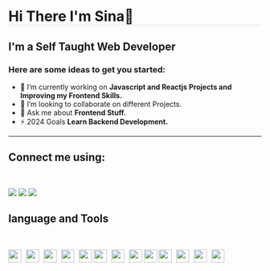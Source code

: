 <h1 style='border-bottom:1px solid hsla(210,18%,87%,1)'>Hi There I'm Sina👋</h1>

<h2>I'm a Self Taught Web Developer</h2>

<h3>Here are some ideas to get you started:</h3>

- 🔭 I’m currently working on **Javascript and Reactjs Projects and Improving my Frontend Skills.**
- 👯 I’m looking to collaborate on different Projects.
- 💬 Ask me about **Frontend Stuff.**
- ⚡ 2024 Goals **Learn Backend Development.**

<hr/>

## Connect me using:

<br/>

<a href='https://www.linkedin.com/in/sina-ghadimi
'><img src='https://img.shields.io/badge/linkedin-%230077B5.svg?style=for-the-badge&logo=linkedin&logoColor=white'/></a>
<a href='https://twitter.com/codewithsina'><img src='https://img.shields.io/badge/Twitter-%231DA1F2.svg?style=for-the-badge&logo=Twitter&logoColor=white'/></a>
<a href='https://www.xing.com/profile/sinaghadimi
'><img src='https://img.shields.io/badge/xing-%23006567.svg?style=for-the-badge&logo=xing&logoColor=white'/></a>

## language and Tools

<br/>

<a href='#'><img src="https://cdn.jsdelivr.net/gh/devicons/devicon/icons/vscode/vscode-original.svg" style='width:26px; margin-right:5px;' /></a>
<a><img src="https://cdn.jsdelivr.net/gh/devicons/devicon/icons/html5/html5-original.svg" style='width:26px; margin-right:5px;' /></a>
<a><img src="https://cdn.jsdelivr.net/gh/devicons/devicon/icons/css3/css3-original.svg" style='width:26px; margin-right:5px;'/></a>
<a><img src="https://cdn.jsdelivr.net/gh/devicons/devicon/icons/sass/sass-original.svg" style='width:26px; margin-right:5px;' /></a>
<a><img src="https://cdn.jsdelivr.net/gh/devicons/devicon/icons/javascript/javascript-original.svg" style='width:26px;'/></a>
<a><img src="https://cdn.jsdelivr.net/gh/devicons/devicon/icons/react/react-original.svg" style='width:26px; margin-right:5px;'/></a>
<a><img src="https://cdn.jsdelivr.net/gh/devicons/devicon/icons/redux/redux-original.svg" style='width:26px; margin-right:5px;'/></a>
<a><img src="https://cdn.jsdelivr.net/gh/devicons/devicon/icons/python/python-original.svg" style='width:26px;' /></a>
<a><img src="https://cdn.jsdelivr.net/gh/devicons/devicon/icons/fastapi/fastapi-original.svg" style='width:26px;' /></a>
<a><img src="https://cdn.jsdelivr.net/gh/devicons/devicon/icons/git/git-original.svg" style='width:26px; margin-right:5px;' /></a>
<a><img src="https://cdn.jsdelivr.net/gh/devicons/devicon/icons/linux/linux-original.svg" style='width:26px; margin-right:5px;' /></a>
<a><img src="https://cdn.jsdelivr.net/gh/devicons/devicon/icons/figma/figma-original.svg" style='width:26px; margin-right:5px;'/></a>
<a><img src="https://cdn.jsdelivr.net/gh/devicons/devicon/icons/photoshop/photoshop-plain.svg" style='width:26px;' /></a>
